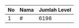 | No | Nama            | Jumlah Level |
|----|-----------------|--------------|
| 1  | #    |    6198        |
